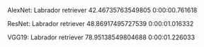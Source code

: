 
AlexNet:
Labrador retriever 42.46735763549805
0:00:00.761618


ResNet:
Labrador retriever 48.86917495727539
0:00:01.016332


VGG19:
Labrador retriever 78.95138549804688
0:00:01.226033


